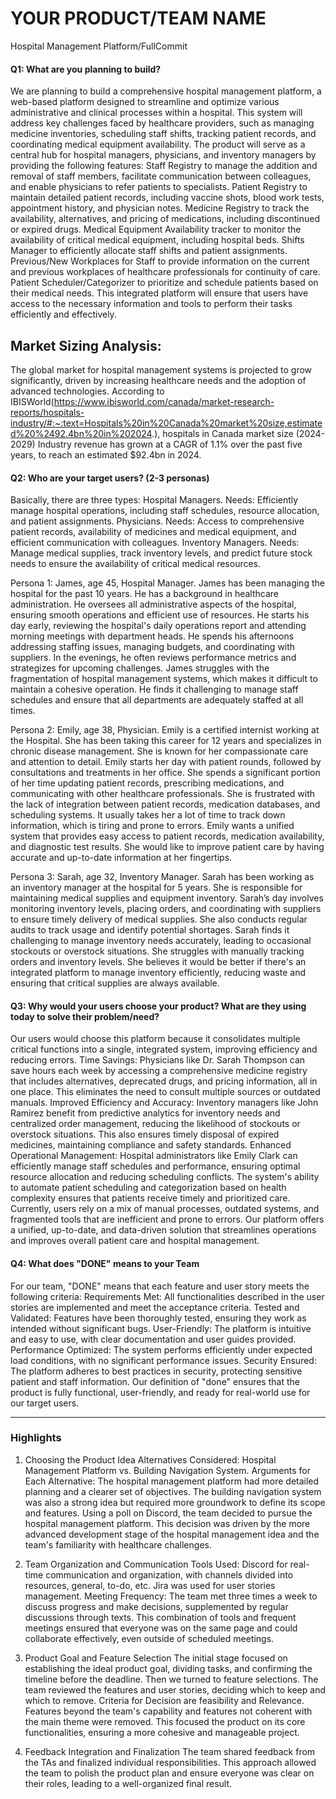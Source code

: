 # YOUR PRODUCT/TEAM NAME
Hospital Management Platform/FullCommit

#### Q1: What are you planning to build?

We are planning to build a comprehensive hospital management platform, a web-based platform designed to streamline and optimize various administrative and clinical processes within a hospital. This system will address key challenges faced by healthcare providers, such as managing medicine inventories, scheduling staff shifts, tracking patient records, and coordinating medical equipment availability.
The product will serve as a central hub for hospital managers, physicians, and inventory managers by providing the following features:
Staff Registry to manage the addition and removal of staff members, facilitate communication between colleagues, and enable physicians to refer patients to specialists.
Patient Registry to maintain detailed patient records, including vaccine shots, blood work tests, appointment history, and physician notes.
Medicine Registry to track the availability, alternatives, and pricing of medications, including discontinued or expired drugs.
Medical Equipment Availability tracker to monitor the availability of critical medical equipment, including hospital beds.
Shifts Manager to efficiently allocate staff shifts and patient assignments.
Previous/New Workplaces for Staff to provide information on the current and previous workplaces of healthcare professionals for continuity of care.
Patient Scheduler/Categorizer to prioritize and schedule patients based on their medical needs.
This integrated platform will ensure that users have access to the necessary information and tools to perform their tasks efficiently and effectively.

## Market Sizing Analysis:

The global market for hospital management systems is projected to grow significantly, driven by increasing healthcare needs and the adoption of advanced technologies. According to IBISWorld(https://www.ibisworld.com/canada/market-research-reports/hospitals-industry/#:~:text=Hospitals%20in%20Canada%20market%20size,estimated%20%2492.4bn%20in%202024.), hospitals in Canada market size (2024-2029) Industry revenue has grown at a CAGR of 1.1% over the past five years, to reach an estimated $92.4bn in 2024.


#### Q2: Who are your target users? (2-3 personas)

Basically, there are three types:
Hospital Managers. Needs: Efficiently manage hospital operations, including staff schedules, resource allocation, and patient assignments.
Physicians. Needs: Access to comprehensive patient records, availability of medicines and medical equipment, and efficient communication with colleagues.
Inventory Managers. Needs: Manage medical supplies, track inventory levels, and predict future stock needs to ensure the availability of critical medical resources.

Persona 1: James, age 45, Hospital Manager.
James has been managing the hospital for the past 10 years. He has a background in healthcare administration. He oversees all administrative aspects of the hospital, ensuring smooth operations and efficient use of resources.
He starts his day early, reviewing the hospital's daily operations report and attending morning meetings with department heads. He spends his afternoons addressing staffing issues, managing budgets, and coordinating with suppliers. In the evenings, he often reviews performance metrics and strategizes for upcoming challenges.
James struggles with the fragmentation of hospital management systems, which makes it difficult to maintain a cohesive operation. He finds it challenging to manage staff schedules and ensure that all departments are adequately staffed at all times.

Persona 2: Emily, age 38, Physician.
Emily is a certified internist working at the Hospital. She has been taking this career for 12 years and specializes in chronic disease management. She is known for her compassionate care and attention to detail.
Emily starts her day with patient rounds, followed by consultations and treatments in her office. She spends a significant portion of her time updating patient records, prescribing medications, and communicating with other healthcare professionals.
She is frustrated with the lack of integration between patient records, medication databases, and scheduling systems. It usually takes her a lot of time to track down information, which is tiring and prone to errors. Emily wants a unified system that provides easy access to patient records, medication availability, and diagnostic test results. She would like to improve patient care by having accurate and up-to-date information at her fingertips.

Persona 3: Sarah, age 32, Inventory Manager.
Sarah has been working as an inventory manager at the hospital for 5 years. She is responsible for maintaining medical supplies and equipment inventory.
Sarah’s day involves monitoring inventory levels, placing orders, and coordinating with suppliers to ensure timely delivery of medical supplies. She also conducts regular audits to track usage and identify potential shortages.
Sarah finds it challenging to manage inventory needs accurately, leading to occasional stockouts or overstock situations. She struggles with manually tracking orders and inventory levels. She believes it would be better if there's an integrated platform to manage inventory efficiently, reducing waste and ensuring that critical supplies are always available.

#### Q3: Why would your users choose your product? What are they using today to solve their problem/need?

Our users would choose this platform because it consolidates multiple critical functions into a single, integrated system, improving efficiency and reducing errors.
Time Savings: Physicians like Dr. Sarah Thompson can save hours each week by accessing a comprehensive medicine registry that includes alternatives, deprecated drugs, and pricing information, all in one place. This eliminates the need to consult multiple sources or outdated manuals.
Improved Efficiency and Accuracy: Inventory managers like John Ramirez benefit from predictive analytics for inventory needs and centralized order management, reducing the likelihood of stockouts or overstock situations. This also ensures timely disposal of expired medicines, maintaining compliance and safety standards.
Enhanced Operational Management: Hospital administrators like Emily Clark can efficiently manage staff schedules and performance, ensuring optimal resource allocation and reducing scheduling conflicts. The system's ability to automate patient scheduling and categorization based on health complexity ensures that patients receive timely and prioritized care.
Currently, users rely on a mix of manual processes, outdated systems, and fragmented tools that are inefficient and prone to errors. Our platform offers a unified, up-to-date, and data-driven solution that streamlines operations and improves overall patient care and hospital management.

#### Q4: What does "DONE" means to your Team 

For our team, "DONE" means that each feature and user story meets the following criteria:
Requirements Met: All functionalities described in the user stories are implemented and meet the acceptance criteria.
Tested and Validated: Features have been thoroughly tested, ensuring they work as intended without significant bugs.
User-Friendly: The platform is intuitive and easy to use, with clear documentation and user guides provided.
Performance Optimized: The system performs efficiently under expected load conditions, with no significant performance issues.
Security Ensured: The platform adheres to best practices in security, protecting sensitive patient and staff information.
Our definition of "done" ensures that the product is fully functional, user-friendly, and ready for real-world use for our target users.


----



### Highlights

 1. Choosing the Product Idea
Alternatives Considered: Hospital Management Platform vs. Building Navigation System.
Arguments for Each Alternative:
The hospital management platform had more detailed planning and a clearer set of objectives.
The building navigation system was also a strong idea but required more groundwork to define its scope and features.
Using a poll on Discord, the team decided to pursue the hospital management platform. This decision was driven by the more advanced development stage of the hospital management idea and the team's familiarity with healthcare challenges.

2. Team Organization and Communication
Tools Used: Discord for real-time communication and organization, with channels divided into resources, general, to-do, etc. Jira was used for user stories management.
Meeting Frequency: The team met three times a week to discuss progress and make decisions, supplemented by regular discussions through texts.
This combination of tools and frequent meetings ensured that everyone was on the same page and could collaborate effectively, even outside of scheduled meetings.

3.  Product Goal and Feature Selection
The initial stage focused on establishing the ideal product goal, dividing tasks, and confirming the timeline before the deadline. Then we turned to feature selections. The team reviewed the features and user stories, deciding which to keep and which to remove.
Criteria for Decision are feasibility and Relevance. Features beyond the team's capability and features not coherent with the main theme were removed. This focused the product on its core functionalities, ensuring a more cohesive and manageable project.

4. Feedback Integration and Finalization
The team shared feedback from the TAs and finalized individual responsibilities. This approach allowed the team to polish the product plan and ensure everyone was clear on their roles, leading to a well-organized final result.